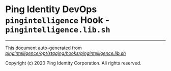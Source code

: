 
# Ping Identity DevOps `pingintelligence` Hook - `pingintelligence.lib.sh`

---
This document auto-generated from _[pingintelligence/opt/staging/hooks/pingintelligence.lib.sh](https://github.com/pingidentity/pingidentity-docker-builds/blob/master/pingintelligence/opt/staging/hooks/pingintelligence.lib.sh)_

Copyright (c) 2020 Ping Identity Corporation. All rights reserved.
